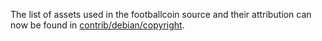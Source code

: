 The list of assets used in the footballcoin source and their attribution can now be found in [contrib/debian/copyright](../contrib/debian/copyright).
